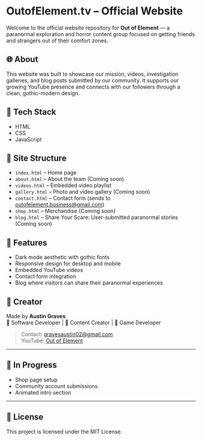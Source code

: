 # OutofElement.tv – Official Website

Welcome to the official website repository for **Out of Element** — a paranormal exploration and horror content group focused on getting friends and strangers out of their comfort zones.

## 🌐 About

This website was built to showcase our mission, videos, investigation galleries, and blog posts submitted by our community. It supports our growing YouTube presence and connects with our followers through a clean, gothic-modern design.

## 🔧 Tech Stack

- HTML
- CSS
- JavaScript

## 📁 Site Structure

- `index.html` – Home page
- `about.html` – About the team (Coming soon)
- `videos.html` – Embedded video playlist
- `gallery.html` – Photo and video gallery (Coming soon)
- `contact.html` – Contact form (sends to outofelement.business@gmail.com)
- `shop.html` – Merchandise (Coming soon)
- `blog.html` – Share Your Scare: User-submitted paranormal stories (Coming soon)

## 🎯 Features

- Dark mode aesthetic with gothic fonts
- Responsive design for desktop and mobile
- Embedded YouTube videos
- Contact form integration
- Blog where visitors can share their paranormal experiences

## 📌 Creator

Made by **Austin Graves**  
🧠 Software Developer | 🎥 Content Creator | 👻 Game Developer

> Contact: gravesaustin02@gmail.com  
> YouTube: [Out of Element](https://www.youtube.com/@OutofElement)

---

## 🚧 In Progress

- Shop page setup
- Community account submissions
- Animated intro section

---

## 📜 License

This project is licensed under the MIT License.
